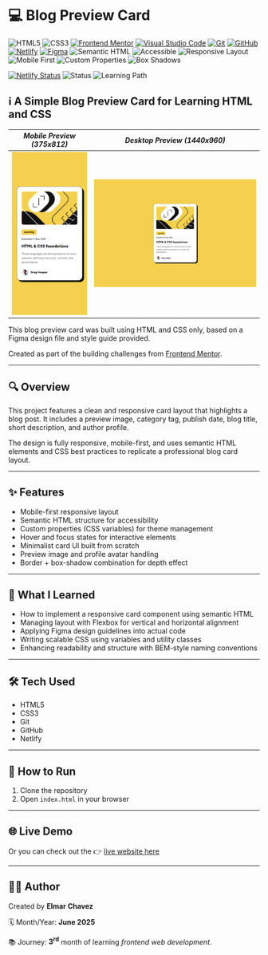 # 💻 Blog Preview Card

![HTML5](https://img.shields.io/badge/HTML5-E34F26?style=for-the-badge&logo=html5&logoColor=white)
![CSS3](https://img.shields.io/badge/CSS3-1572B6?style=for-the-badge&logo=css3&logoColor=white)
[![Frontend Mentor](https://img.shields.io/badge/Frontend%20Mentor-3e54a3?style=for-the-badge&logo=frontendmentor&logoColor=white)](https://www.frontendmentor.io/)
[![Visual Studio Code](https://img.shields.io/badge/VS%20Code-007ACC?style=for-the-badge&logo=visual-studio-code&logoColor=white)](https://code.visualstudio.com/)
[![Git](https://img.shields.io/badge/Git-F05032?style=for-the-badge&logo=git&logoColor=white)](https://git-scm.com/)
[![GitHub](https://img.shields.io/badge/GitHub-181717?style=for-the-badge&logo=github&logoColor=white)](https://github.com/)
[![Netlify](https://img.shields.io/badge/Netlify-00C7B7?style=for-the-badge&logo=netlify&logoColor=white)](https://www.netlify.com/)
[![Figma](https://img.shields.io/badge/Figma-ffffff?style=for-the-badge&logo=figma&logoColor=F24E1E)](https://www.figma.com/)
![Semantic HTML](https://img.shields.io/badge/Semantic%20HTML-ff9800?style=for-the-badge)
![Accessible](https://img.shields.io/badge/Accessibility-A11Y-0052cc?style=for-the-badge)
![Responsive Layout](https://img.shields.io/badge/Responsive%20Layout-Full%20Support-blue?style=for-the-badge)
![Mobile First](https://img.shields.io/badge/Mobile--First-Design-orange?style=for-the-badge)
![Custom Properties](https://img.shields.io/badge/CSS%20Variables-Used-8e44ad?style=for-the-badge)
![Box Shadows](https://img.shields.io/badge/Box%20Shadows-Used-ffb300?style=for-the-badge)

[![Netlify Status](https://api.netlify.com/api/v1/badges/979e2366-8a3e-4b5f-b6a2-f1857adcce75/deploy-status)](https://blog-preview-card-fm-jiro.netlify.app/)
![Status](https://img.shields.io/badge/status-complete-brightgreen)
![Learning Path](https://img.shields.io/badge/learning%20path-month%203-blue)

## ℹ️ A Simple Blog Preview Card for Learning HTML and CSS

| _Mobile Preview (375x812)_                       | _Desktop Preview (1440x960)_                        |
| ------------------------------------------------ | --------------------------------------------------- |
| ![Mobile](./img/site-preview-mobile_375x812.png) | ![Desktop](./img/site-preview-desktop_1440x960.png) |

This blog preview card was built using HTML and CSS only, based on a Figma design file and style guide provided.

Created as part of the building challenges from [Frontend Mentor](https://www.frontendmentor.io/).

---

## 🔍 Overview

This project features a clean and responsive card layout that highlights a blog post. It includes a preview image, category tag, publish date, blog title, short description, and author profile.

The design is fully responsive, mobile-first, and uses semantic HTML elements and CSS best practices to replicate a professional blog card layout.

---

## ✨ Features

- Mobile-first responsive layout
- Semantic HTML structure for accessibility
- Custom properties (CSS variables) for theme management
- Hover and focus states for interactive elements
- Minimalist card UI built from scratch
- Preview image and profile avatar handling
- Border + box-shadow combination for depth effect

---

## 🧠 What I Learned

- How to implement a responsive card component using semantic HTML
- Managing layout with Flexbox for vertical and horizontal alignment
- Applying Figma design guidelines into actual code
- Writing scalable CSS using variables and utility classes
- Enhancing readability and structure with BEM-style naming conventions

---

## 🛠️ Tech Used

- HTML5
- CSS3
- Git
- GitHub
- Netlify

---

## 🚀 How to Run

1. Clone the repository
2. Open `index.html` in your browser

---

## 🌐 Live Demo

Or you can check out the 👉 [live website here](https://blog-preview-card-fm-jiro.netlify.app/)

---

## 🧑‍💻 Author

Created by **Elmar Chavez**

🗓️ Month/Year: **June 2025**

📚 Journey: **3<sup>rd</sup>** month of learning _frontend web development_.
